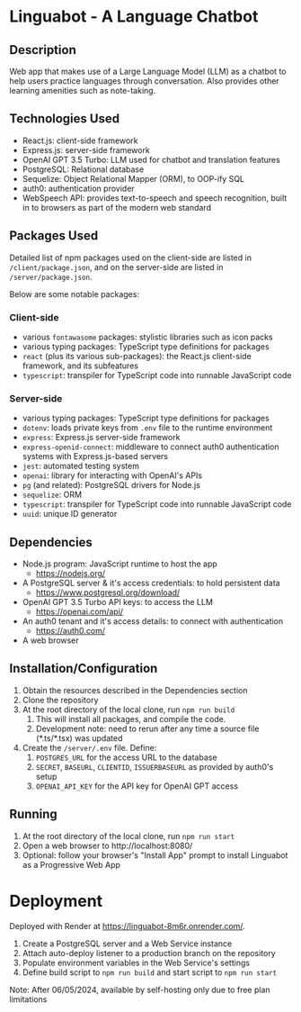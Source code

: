 # Linguabot - A Language Chatbot

## Description
Web app that makes use of a Large Language Model (LLM) as a chatbot to help users practice languages through conversation. Also provides other learning amenities such as note-taking.

## Technologies Used
- React.js: client-side framework
- Express.js: server-side framework
- OpenAI GPT 3.5 Turbo: LLM used for chatbot and translation features
- PostgreSQL: Relational database
- Sequelize: Object Relational Mapper (ORM), to OOP-ify SQL
- auth0: authentication provider
- WebSpeech API: provides text-to-speech and speech recognition, built in to browsers as part of the modern web standard

## Packages Used
Detailed list of npm packages used on the client-side are listed in `/client/package.json`, and on the server-side are listed in `/server/package.json`.

Below are some notable packages:

### Client-side
- various `fontawasome` packages: stylistic libraries such as icon packs
- various typing packages: TypeScript type definitions for packages
- `react` (plus its various sub-packages): the React.js client-side framework, and its subfeatures
- `typescript`: transpiler for TypeScript code into runnable JavaScript code

### Server-side
- various typing packages: TypeScript type definitions for packages
- `dotenv`: loads private keys from `.env` file to the runtime environment
- `express`: Express.js server-side framework
- `express-openid-connect`: middleware to connect auth0 authentication systems with Express.js-based servers
- `jest`: automated testing system
- `openai`: library for interacting with OpenAI's APIs
- `pg` (and related): PostgreSQL drivers for Node.js
- `sequelize`: ORM
- `typescript`: transpiler for TypeScript code into runnable JavaScript code
- `uuid`: unique ID generator

## Dependencies
- Node.js program: JavaScript runtime to host the app
  - https://nodejs.org/
- A PostgreSQL server & it's access credentials: to hold persistent data
  - https://www.postgresql.org/download/
- OpenAI GPT 3.5 Turbo API keys: to access the LLM
  - https://openai.com/api/
- An auth0 tenant and it's access details: to connect with authentication
  - https://auth0.com/
- A web browser

## Installation/Configuration
1. Obtain the resources described in the Dependencies section
2. Clone the repository
3. At the root directory of the local clone, run `npm run build`
   1. This will install all packages, and compile the code.
   2. Development note: need to rerun after any time a source file (\*.ts/*.tsx) was updated 
4. Create the `/server/.env` file. Define:
   1. `POSTGRES_URL` for the access URL to the database
   2. `SECRET`, `BASEURL`, `CLIENTID`, `ISSUERBASEURL` as provided by auth0's setup
   3. `OPENAI_API_KEY` for the API key for OpenAI GPT access

## Running
1. At the root directory of the local clone, run `npm run start`
2. Open a web browser to http://localhost:8080/
3. Optional: follow your browser's "Install App" prompt to install Linguabot as a Progressive Web App

# Deployment
Deployed with Render at https://linguabot-8m6r.onrender.com/.
1. Create a PostgreSQL server and a Web Service instance
2. Attach auto-deploy listener to a production branch on the repository
3. Populate environment variables in the Web Service's settings
4. Define build script to `npm run build` and start script to `npm run start`


Note: After 06/05/2024, available by self-hosting only due to free plan limitations
